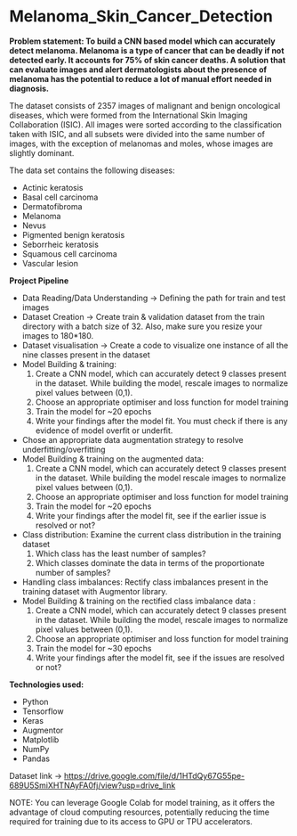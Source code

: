 # Melanoma_Skin_Cancer_Detection

**Problem statement: To build a CNN based model which can accurately detect melanoma. Melanoma is a type of cancer that can be deadly if not detected early. It accounts for 75% of skin cancer deaths. A solution that can evaluate images and alert dermatologists about the presence of melanoma has the potential to reduce a lot of manual effort needed in diagnosis.**

The dataset consists of 2357 images of malignant and benign oncological diseases, which were formed from the International Skin Imaging Collaboration (ISIC). All images were sorted according to the classification taken with ISIC, and all subsets were divided into the same number of images, with the exception of melanomas and moles, whose images are slightly dominant.

The data set contains the following diseases:

- Actinic keratosis
- Basal cell carcinoma
- Dermatofibroma
- Melanoma
- Nevus
- Pigmented benign keratosis
- Seborrheic keratosis
- Squamous cell carcinoma
- Vascular lesion
 
**Project Pipeline**
- Data Reading/Data Understanding → Defining the path for train and test images 
- Dataset Creation → Create train & validation dataset from the train directory with a batch size of 32. Also, make sure you resize your images to 180*180.
- Dataset visualisation → Create a code to visualize one instance of all the nine classes present in the dataset
- Model Building & training: 
  1. Create a CNN model, which can accurately detect 9 classes present in the dataset. While building the model, rescale images to normalize pixel values between (0,1).
  2. Choose an appropriate optimiser and loss function for model training
  3. Train the model for ~20 epochs
  4. Write your findings after the model fit. You must check if there is any evidence of model overfit or underfit.
- Chose an appropriate data augmentation strategy to resolve underfitting/overfitting
- Model Building & training on the augmented data:
  1. Create a CNN model, which can accurately detect 9 classes present in the dataset. While building the model rescale images to normalize pixel values between (0,1).
  2. Choose an appropriate optimiser and loss function for model training
  3. Train the model for ~20 epochs
  4. Write your findings after the model fit, see if the earlier issue is resolved or not?
- Class distribution: Examine the current class distribution in the training dataset
  1. Which class has the least number of samples?
  2. Which classes dominate the data in terms of the proportionate number of samples?
- Handling class imbalances: Rectify class imbalances present in the training dataset with Augmentor library.
- Model Building & training on the rectified class imbalance data :
  1. Create a CNN model, which can accurately detect 9 classes present in the dataset. While building the model, rescale images to normalize pixel values between (0,1).
  2. Choose an appropriate optimiser and loss function for model training
  3. Train the model for ~30 epochs
  4. Write your findings after the model fit, see if the issues are resolved or not?

**Technologies used:**
- Python
- Tensorflow
- Keras
- Augmentor
- Matplotlib
- NumPy
- Pandas

Dataset link → https://drive.google.com/file/d/1HTdQy67G55pe-689U5SmiXHTNAyFA0fj/view?usp=drive_link

NOTE: You can leverage Google Colab for model training, as it offers the advantage of cloud computing resources, potentially reducing the time required for training due to its access to GPU or TPU accelerators.
